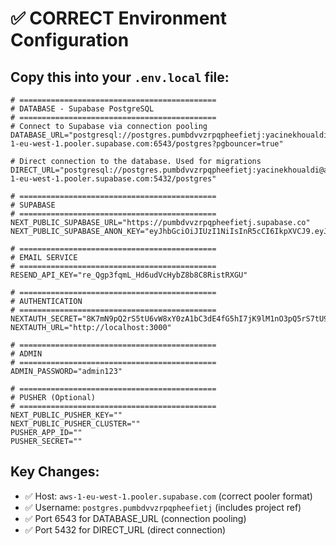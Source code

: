 # ✅ CORRECT Environment Configuration

## Copy this into your `.env.local` file:

```env
# ============================================
# DATABASE - Supabase PostgreSQL
# ============================================
# Connect to Supabase via connection pooling
DATABASE_URL="postgresql://postgres.pumbdvvzrpqpheefietj:yacinekhoualdi@aws-1-eu-west-1.pooler.supabase.com:6543/postgres?pgbouncer=true"

# Direct connection to the database. Used for migrations
DIRECT_URL="postgresql://postgres.pumbdvvzrpqpheefietj:yacinekhoualdi@aws-1-eu-west-1.pooler.supabase.com:5432/postgres"

# ============================================
# SUPABASE
# ============================================
NEXT_PUBLIC_SUPABASE_URL="https://pumbdvvzrpqpheefietj.supabase.co"
NEXT_PUBLIC_SUPABASE_ANON_KEY="eyJhbGciOiJIUzI1NiIsInR5cCI6IkpXVCJ9.eyJpc3MiOiJzdXBhYmFzZSIsInJlZiI6InB1bWJkdnZ6cnBxcGhlZWZpZXRqIiwicm9sZSI6ImFub24iLCJpYXQiOjE3NjE2MzQ1MDYsImV4cCI6MjA3NzIxMDUwNn0.DvEnqdn4zMaTIfkdxxx9BvDHrmsWkIb9wgRodltDfcg"

# ============================================
# EMAIL SERVICE
# ============================================
RESEND_API_KEY="re_Qgp3fqmL_Hd6udVcHybZ8b8C8RistRXGU"

# ============================================
# AUTHENTICATION
# ============================================
NEXTAUTH_SECRET="8K7mN9pQ2rS5tU6vW8xY0zA1bC3dE4fG5hI7jK9lM1nO3pQ5rS7tU9vW"
NEXTAUTH_URL="http://localhost:3000"

# ============================================
# ADMIN
# ============================================
ADMIN_PASSWORD="admin123"

# ============================================
# PUSHER (Optional)
# ============================================
NEXT_PUBLIC_PUSHER_KEY=""
NEXT_PUBLIC_PUSHER_CLUSTER=""
PUSHER_APP_ID=""
PUSHER_SECRET=""
```

## Key Changes:
- ✅ Host: `aws-1-eu-west-1.pooler.supabase.com` (correct pooler format)
- ✅ Username: `postgres.pumbdvvzrpqpheefietj` (includes project ref)
- ✅ Port 6543 for DATABASE_URL (connection pooling)
- ✅ Port 5432 for DIRECT_URL (direct connection)
